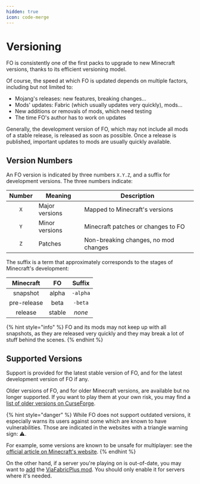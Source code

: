 ```yaml
---
hidden: true
icon: code-merge
---
```


# Versioning

FO is consistently one of the first packs to upgrade to new Minecraft versions, thanks to its efficient versioning model.

Of course, the speed at which FO is updated depends on multiple factors, including but not limited to:

* Mojang's releases: new features, breaking changes...
* Mods' updates: Fabric (which usually updates very quickly), mods...
* New additions or removals of mods, which need testing
* The time FO's author has to work on updates

Generally, the development version of FO, which may not include all mods of a stable release, is released as soon as possible. Once a release is published, important updates to mods are usually quickly available.

## Version Numbers

An FO version is indicated by three numbers `X.Y.Z`, and a suffix for development versions. The three numbers indicate:

| Number | Meaning        | Description                          |
| :----: | -------------- | ------------------------------------ |
|   `X`  | Major versions | Mapped to Minecraft's versions       |
|   `Y`  | Minor versions | Minecraft patches or changes to FO   |
|   `Z`  | Patches        | Non-breaking changes, no mod changes |

The suffix is a term that approximately corresponds to the stages of Minecraft's development:

|  Minecraft  |   FO   |  Suffix  |
| :---------: | :----: | :------: |
|   snapshot  |  alpha | `-alpha` |
| pre-release |  beta  |  `-beta` |
|   release   | stable |  _none_  |

{% hint style="info" %}
FO and its mods may not keep up with all snapshots, as they are released very quickly and they may break a lot of stuff behind the scenes.
{% endhint %}

## Supported Versions

Support is provided for the latest stable version of FO, and for the latest development version of FO if any.

Older versions of FO, and for older Minecraft versions, are available but no longer supported. If you want to play them at your own risk, you may find a [list of older versions on CurseForge](https://www.curseforge.com/minecraft/modpacks/fabulously-optimized/files?showAlphaFiles=show). <!-- TODO: https://download.fo/old ? -->

{% hint style="danger" %}
While FO does not support outdated versions, it especially warns its users against some which are known to have vulnerabilities. Those are indicated in the websites with a triangle warning sign: ⚠️.

For example, some versions are known to be unsafe for multiplayer: see the [official article on Minecraft's website](https://minecraft.net/en-us/article/important-message--security-vulnerability-java-edition).
{% endhint %}

On the other hand, if a server you're playing on is out-of-date, you may want to [add](../how-to/add-mods/) the [ViaFabricPlus mod](https://modrinth.com/mod/viafabricplus). You should only enable it for servers where it's needed.
